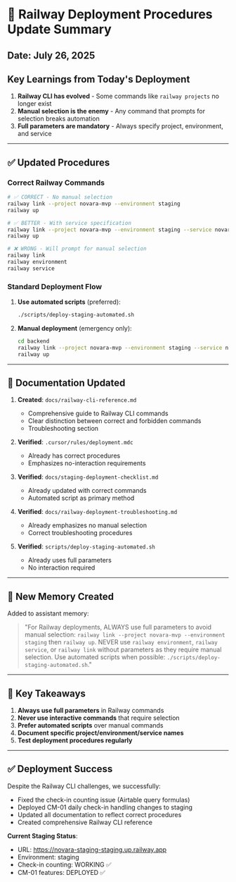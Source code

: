 # 🚂 Railway Deployment Procedures Update Summary

## **Date**: July 26, 2025

## **Key Learnings from Today's Deployment**

1. **Railway CLI has evolved** - Some commands like `railway projects` no longer exist
2. **Manual selection is the enemy** - Any command that prompts for selection breaks automation
3. **Full parameters are mandatory** - Always specify project, environment, and service

---

## **✅ Updated Procedures**

### **Correct Railway Commands**
```bash
# ✅ CORRECT - No manual selection
railway link --project novara-mvp --environment staging
railway up

# ✅ BETTER - With service specification
railway link --project novara-mvp --environment staging --service novara-staging
railway up

# ❌ WRONG - Will prompt for manual selection
railway link
railway environment
railway service
```

### **Standard Deployment Flow**
1. **Use automated scripts** (preferred):
   ```bash
   ./scripts/deploy-staging-automated.sh
   ```

2. **Manual deployment** (emergency only):
   ```bash
   cd backend
   railway link --project novara-mvp --environment staging --service novara-staging
   railway up
   ```

---

## **📝 Documentation Updated**

1. **Created**: `docs/railway-cli-reference.md`
   - Comprehensive guide to Railway CLI commands
   - Clear distinction between correct and forbidden commands
   - Troubleshooting section

2. **Verified**: `.cursor/rules/deployment.mdc`
   - Already has correct procedures
   - Emphasizes no-interaction requirements

3. **Verified**: `docs/staging-deployment-checklist.md`
   - Already updated with correct commands
   - Automated script as primary method

4. **Verified**: `docs/railway-deployment-troubleshooting.md`
   - Already emphasizes no manual selection
   - Correct troubleshooting procedures

5. **Verified**: `scripts/deploy-staging-automated.sh`
   - Already uses full parameters
   - No interaction required

---

## **🧠 New Memory Created**

Added to assistant memory:
> "For Railway deployments, ALWAYS use full parameters to avoid manual selection: `railway link --project novara-mvp --environment staging` then `railway up`. NEVER use `railway environment`, `railway service`, or `railway link` without parameters as they require manual selection. Use automated scripts when possible: `./scripts/deploy-staging-automated.sh`."

---

## **🎯 Key Takeaways**

1. **Always use full parameters** in Railway commands
2. **Never use interactive commands** that require selection
3. **Prefer automated scripts** over manual commands
4. **Document specific project/environment/service names**
5. **Test deployment procedures regularly**

---

## **✅ Deployment Success**

Despite the Railway CLI challenges, we successfully:
- Fixed the check-in counting issue (Airtable query formulas)
- Deployed CM-01 daily check-in handling changes to staging
- Updated all documentation to reflect correct procedures
- Created comprehensive Railway CLI reference

**Current Staging Status**: 
- URL: https://novara-staging-staging.up.railway.app
- Environment: staging
- Check-in counting: WORKING ✅
- CM-01 features: DEPLOYED ✅ 